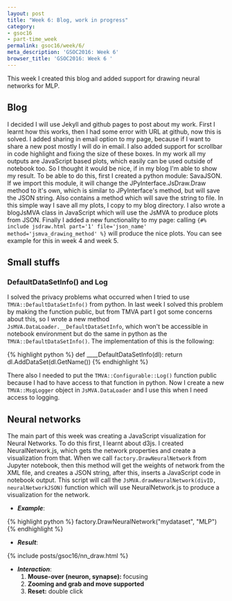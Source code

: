 ```yaml
---
layout: post
title: "Week 6: Blog, work in progress"
category:
- gsoc16
- part-time_week
permalink: gsoc16/week/6/
meta_description: 'GSOC2016: Week 6'
browser_title: 'GSOC2016: Week 6 '
---
```



This week I created this blog and added support for drawing neural networks for MLP.

## Blog
I decided I will use Jekyll and github pages to post about my work. First I learnt how this works, then I had some error with URL at github, now this is solved. I added sharing in email option to my page, because if I want to share a new post mostly I will do in email. I also added support for scrollbar in code highlight and fixing the size of these boxes.
In my work all my outputs are JavaScript based plots, which easily can be used outside of notebook too. So I thought it would be nice, if in my blog I'm able to show my result. To be able to do this, first I created a python module: SavaJSON. If we import this module, it will change the JPyInterface.JsDraw.Draw method to it's own, which is similar to JPyInterface's method, but will save the JSON string. Also contains a method which will save the string to file. In this simple way I save all my plots, I copy to my blog directory. I also wrote a blogJsMVA class in JavaScript which will use the JsMVA to produce plots from JSON. Finally I added a new functionality to my page: calling
`{#% include jsdraw.html part='1' file='json_name' method='jsmva_drawing_method' %}` will produce the nice plots. You can see example for this in week 4 and week 5.


## Small stuffs

### DefaultDataSetInfo() and Log

I solved the privacy problems what occurred when I tried to use  `TMVA::DefaultDataSetInfo()` from python. In last week I solved this
problem by making the function public, but from TMVA part I got some concerns about this, so I wrote a new method `JsMVA.DataLoader.__DefaultDataSetInfo`, which won't be accessible in notebook environment but do the same in python as the `TMVA::DefaultDataSetInfo()`.
The implementation of this is the following:

{% highlight python %}
def ____DefaultDataSetInfo(dl):
    return dl.AddDataSet(dl.GetName())
{% endhighlight %}

There also I needed to put the `TMVA::Configurable::Log()` function public because I had to have access to that function in python. Now I create
a new `TMVA::MsgLogger` object in `JsMVA.DataLoader` and I use this when I need access to logging.


## Neural networks

The main part of this week was creating a JavaScript visualization for Neural Networks. To do this first, I learnt about
d3js. I created NeuralNetwork.js, which gets the network properties and create a visualization from that.
When we call `factory.DrawNeuralNetwork` from Jupyter notebook, then this method will get the weights of network from the XML file,
and creates a JSON string, after this, inserts a JavaScript code in notebook output. This script will call the
`JsMVA.drawNeuralNetwork(divID, neuralNetworkJSON)` function which will use NeuralNetwork.js to produce a visualization for the network.

* ***Example***:

{% highlight python %}
factory.DrawNeuralNetwork("mydataset", "MLP")
{% endhighlight %}

* ***Result***:

{% include posts/gsoc16/nn_draw.html %}

* ***Interaction***:
  1. **Mouse-over (neuron, synapse):** focusing
  2. **Zooming and grab and move supported**
  3. **Reset:** double click
